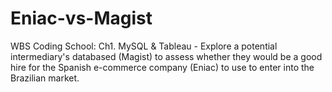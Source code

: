 # Eniac-vs-Magist
WBS Coding School: Ch1. MySQL &amp; Tableau - Explore a potential intermediary's databased (Magist) to assess whether they would be a good hire for the Spanish e-commerce company (Eniac) to use to enter into the Brazilian market.
